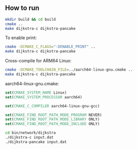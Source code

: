 ## How to run
```bash
mkdir build && cd build
cmake ..
make dijkstra-c dijkstra-pancake
```

To enable print:
```bash
cmake -DCMAKE_C_FLAGS="-DENABLE_PRINT" ..
make dijkstra-c dijkstra-pancake
```

Cross-compile for ARM64 Linux:
```bash
cmake -DCMAKE_TOOLCHAIN_FILE=../aarch64-linux-gnu.cmake ..
make dijkstra-c dijkstra-pancake
```

aarch64-linux-gnu.cmake:
```cmake
set(CMAKE_SYSTEM_NAME Linux)
set(CMAKE_SYSTEM_PROCESSOR aarch64)

set(CMAKE_C_COMPILER aarch64-linux-gnu-gcc)

set(CMAKE_FIND_ROOT_PATH_MODE_PROGRAM NEVER)
set(CMAKE_FIND_ROOT_PATH_MODE_LIBRARY ONLY)
set(CMAKE_FIND_ROOT_PATH_MODE_INCLUDE ONLY)
```

```bash
cd bin/network/dijkstra
./dijkstra-c input.dat
./dijkstra-pancake input.dat
```
